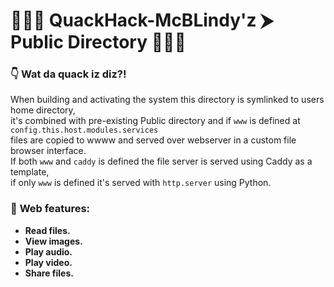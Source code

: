 # 🦆🧑‍🦯 **QuackHack-McBLindy'z ⮞ Public Directory** 🦆🧑‍🦯

### 👇 **Wat da quack iz diz?!**

When building and activating the system this directory is symlinked to users home directory,  
it's combined with pre-existing Public directory and if `www` is defined at `config.this.host.modules.services`   
files are copied to wwww and served over webserver in a custom file browser interface.  
If both `www` and `caddy` is defined the file server is served using Caddy as a template,  
if only `www` is defined it's served with `http.server` using Python.  

### 🥳 **Web features:**

  - **Read files.**
  - **View images.**
  - **Play audio.**
  - **Play video.**
  - **Share files.**
